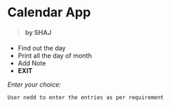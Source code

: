 # Calendar App 
> #### by SHAJ
- Find out the day
- Print all the day of month
- Add Note
- **EXIT**

_Enter your choice:_

`User nedd to enter the entries as per requirement`
